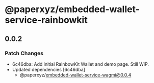 # @paperxyz/embedded-wallet-service-rainbowkit

## 0.0.2

### Patch Changes

- 6c46dba: Add initial RainbowKit Wallet and demo page. Still WIP.
- Updated dependencies [6c46dba]
  - @paperxyz/embedded-wallet-service-wagmi@0.0.4
